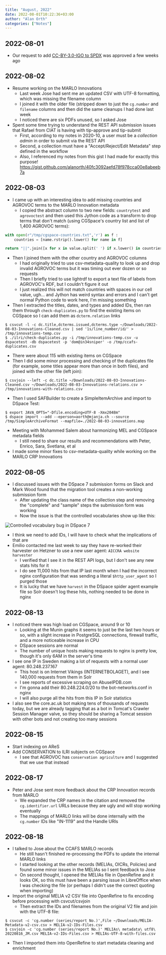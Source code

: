 ```yaml
---
title: "August, 2022"
date: 2022-08-01T10:22:36+03:00
author: "Alan Orth"
categories: ["Notes"]
---
```


## 2022-08-01

- Our request to add [CC-BY-3.0-IGO to SPDX](https://github.com/spdx/license-list-XML/issues/1525) was approved a few weeks ago

<!--more-->

## 2022-08-02

- Resume working on the MARLO Innovations
  - Last week Jose had sent me an updated CSV with UTF-8 formatting, which was missing the filename column
  - I joined it with the older file (stripped down to just the `cg.number` and `filename` columns and then did the same cleanups I had done last week
  - I noticed there are six PDFs unused, so I asked Jose
- Spent some time trying to understand the REST API submission issues that Rafael from CIAT is having with tip-approve and tip-submit
  - First, according to my notes in 2020-10, a user must be a *collection admin* in order to submit via the REST API
  - Second, a collection must have a "Accept/Reject/Edit Metadata" step defined in the workflow
  - Also, I referenced my notes from this gist I had made for exactly this purpose! https://gist.github.com/alanorth/40fc3092aefd78f978cca00e8abeeb7a

## 2022-08-03

- I came up with an interesting idea to add missing countries and AGROVOC terms to the MARLO Innovation metadata
  - I copied the abstract column to two new fields: `countrytest` and `agrovoctest` and then used this Jython code as a transform to drop terms that don't match (using CGSpace's country list and list of 1,400 AGROVOC terms):

```python
with open(r"/tmp/cgspace-countries.txt",'r') as f :
    countries = [name.rstrip().lower() for name in f]

return "||".join([x for x in value.split(' ') if x.lower() in countries])
```

- Then I joined them with the other country and AGROVOC columns
  - I had originally tried to use csv-metadata-quality to look up and drop invalid AGROVOC terms but it was timing out ever dozen or so requests
  - Then I briefly tried to use lightrdf to export a text file of labels from AGROVOC's RDF, but I couldn't figure it out
  - I just realized this will not match countries with spaces in our cell value, ugh... and Jython has weird syntax and errors and I can't get normal Python code to work here, I'm missing something
- Then I extracted the titles, dates, and types and added IDs, then ran them through `check-duplicates.py` to find the existing items on CGSpace so I can add them as `dcterm.relation` links

```console
$ csvcut -l -c dc.title,dcterms.issued,dcterms.type ~/Downloads/2022-08-03-Innovations-Cleaned.csv | sed '1s/line_number/id/' > /tmp/innovations-temp.csv
$ ./ilri/check-duplicates.py -i /tmp/innovations-temp.csv -u dspacetest -db dspacetest -p 'dom@in34sniper' -o /tmp/ccafs-duplicates.csv
```

- There were about 115 with existing items on CGSpace
- Then I did some minor processing and checking of the duplicates file (for example, some titles appear more than once in both files), and joined with the other file (left join):

```console
$ csvjoin --left -c dc.title ~/Downloads/2022-08-03-Innovations-Cleaned.csv ~/Downloads/2022-08-03-Innovations-relations.csv > /tmp/innovations-with-relations.csv
```

- Then I used SAFBuilder to create a SimpleItemArchive and import to DSpace Test:

```console
$ export JAVA_OPTS="-Dfile.encoding=UTF-8 -Xmx2048m"
$ dspace import --add --eperson=aorth@mjanja.ch --source /tmp/SimpleArchiveFormat --mapfile=./2022-08-03-innovations.map
```

- Meeting with Mohammed Salem about harmonizing MEL and CGSpace metadata fields
  - I still need to share our results and recommendations with Peter, Enrico, Sara, Svetlana, et al
- I made some minor fixes to csv-metadata-quality while working on the MARLO CRP Innovations

## 2022-08-05

- I discussed issues with the DSpace 7 submission forms on Slack and Mark Wood found that the migration tool creates a non-working submission form
  - After updating the class name of the collection step and removing the "complete" and "sample" steps the submission form was working
  - Now the issue is that the controlled vocabularies show up like this:

![Controlled vocabulary bug in DSpace 7](/cgspace-notes/2022/08/dspace7-submission.png)

- I think we need to add IDs, I will have to check what the implications of that are
- Emilio contacted me last week to say they have re-worked their harvester on Hetzner to use a new user agent: `AICCRA website harvester`
  - I verified that I see it in the REST API logs, but I don't see any new stats hits for it
  - I do see 11,000 hits from that IP last month when I had the incorrect nginx configuration that was sending a literal `$http_user_agent` so I purged those
  - It is lucky that we have `harvest` in the DSpace spider agent example file so Solr doesn't log these hits, nothing needed to be done in nginx

## 2022-08-13

- I noticed there was high load on CGSpace, around 9 or 10
  - Looking at the Munin graphs it seems to just be the last two hours or so, with a slight increase in PostgreSQL connections, firewall traffic, and a more noticeable increase in CPU
  - DSpace sessions are normal
  - The number of unique hosts making requests to nginx is pretty low, though it's only 6AM in the server's time
- I see one IP in Sweden making a lot of requests with a normal user agent: 80.248.237.167
  - This host is on Internet Vikings (INTERNETBOLAGET), and I see 140,000 requests from them in Solr
  - I see reports of excessive scraping on AbuseIPDB.com
  - I'm gonna add their 80.248.224.0/20 to the bot-networks.conf in nginx
  - I will also purge all the hits from this IP in Solr statistics
- I also see the core.ac.uk bot making tens of thousands of requests today, but we are already tagging that as a bot in Tomcat's Crawler Session Manager valve, so they should be sharing a Tomcat session with other bots and not creating too many sessions

## 2022-08-15

- Start indexing on AReS
- Add CONSERVATION to ILRI subjects on CGSpace
  - I see that AGROVOC has `conservation agriculture` and I suggested that we use that instead

## 2022-08-17

- Peter and Jose sent more feedback about the CRP Innovation records from MARLO
  - We expanded the CRP names in the citation and removed the `cg.identifier.url` URLs because they are ugly and will stop working eventually
  - The mappings of MARLO links will be done internally with the `cg.number` IDs like "IN-1119" and the Handle URIs

## 2022-08-18

- I talked to Jose about the CCAFS MARLO records
  - He still hasn't finished re-processing the PDFs to update the internal MARLO links
  - I started looking at the other records (MELIAs, OICRs, Policies) and found some minor issues in the MELIAs so I sent feedback to Jose
  - On second thought, I opened the MELIAs file in OpenRefine and it looks OK, so this must have been a parsing issue in LibreOffice when I was checking the file (or perhaps I didn't use the correct quoting when importing)
- Import the original MELIA v2 CSV file into OpenRefine to fix encoding before processing with csvcut/csvjoin
  - Then extract the IDs and filenames from the original V2 file and join with the UTF-8 file:

```console
$ csvcut -c 'cg.number (series/report No.)',File ~/Downloads/MELIA-Metadata-v2-csv.csv > MELIA-v2-IDs-Files.csv
$ csvjoin -c 'cg.number (series/report No.)' MELIAs\ metadata\ utf8\ 20220816_JM.csv MELIA-v2-IDs-Files.csv > MELIAs-UTF-8-with-files.csv
```

- Then I imported them into OpenRefine to start metadata cleaning and enrichment

<!-- vim: set sw=2 ts=2: -->
